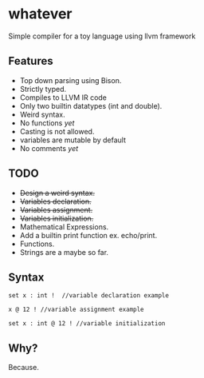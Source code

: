 # whatever #
Simple compiler for a toy language using llvm framework

## Features ##
* Top down parsing using Bison.
* Strictly typed.
* Compiles to LLVM IR code
* Only two builtin datatypes (int and double).
* Weird syntax.
* No functions _yet_
* Casting is not allowed.
* variables are mutable by default
* No comments _yet_

## TODO ##
* ~~Design a weird syntax.~~
* ~~Variables declaration.~~
* ~~Variables assignment.~~
* ~~Variables initialization.~~
* Mathematical Expressions.
* Add a builtin print function ex. echo/print.
* Functions.
* Strings are a maybe so far.

## Syntax ##
```whatever
set x : int !  //variable declaration example

x @ 12 ! //variable assignment example 

set x : int @ 12 ! //variable initialization 
```
## Why? ##
Because.
